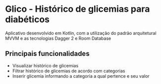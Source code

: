 # Glico - Histórico de glicemias para diabéticos

Aplicativo desenvolvido em Kotlin, com a utilização do padrão arquitetural MVVM e as tecnologias Dagger 2 e Room Database

## Principais funcionalidades ##
* Visualizar histórico de glicemias
* Filtrar histórico de glicemias de acordo com categorias
* Inserir glicemia informando a categoria a qual pertence e seu valor
